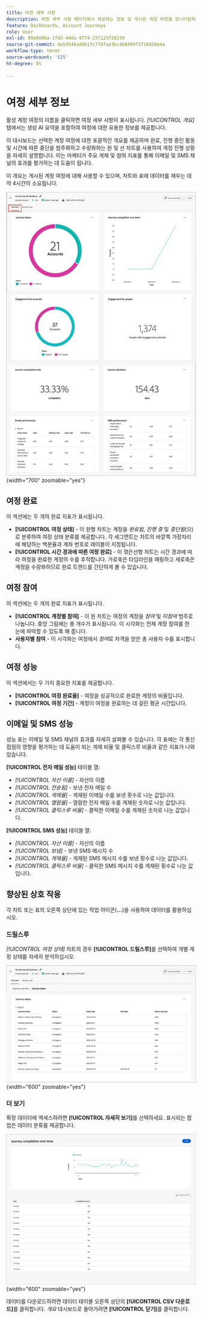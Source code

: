 ```yaml
---
title: 여정 세부 사항
description: 여정 세부 사항 페이지에서 제공하는 정보 및 게시된 계정 여정을 모니터링하고 관리하는 데 도움이 되는 방법에 대해 알아봅니다.
feature: Dashboards, Account Journeys
role: User
exl-id: 09a0e06a-1fd3-44da-9774-23f125f2823d
source-git-commit: 4a54548ad061fc778fae3bc4b8499f3716850e4a
workflow-type: tm+mt
source-wordcount: '525'
ht-degree: 0%

---
```


# 여정 세부 정보

활성 계정 여정의 이름을 클릭하면 여정 세부 사항이 표시됩니다. _[!UICONTROL 개요]_ 탭에서는 생성 AI 요약을 포함하여 여정에 대한 유용한 정보를 제공합니다.

이 대시보드는 선택한 계정 여정에 대한 포괄적인 개요를 제공하며 완료, 진행 중인 활동 및 시간에 따른 중단을 범주화하고 수량화하는 원 및 선 차트를 사용하여 계정 진행 상황을 자세히 설명합니다. 이는 마케터가 주요 게재 및 참여 지표를 통해 이메일 및 SMS 채널의 효과를 평가하는 데 도움이 됩니다.

이 개요는 게시된 계정 여정에 대해 사용할 수 있으며, 차트와 표에 데이터를 채우는 데 약 4시간이 소요됩니다.

![활성 여정 세부 정보에 액세스](./assets/journey-detail-overview.png){width="700" zoomable="yes"}

## 여정 완료

이 섹션에는 두 개의 완료 지표가 표시됩니다.

* **[!UICONTROL 여정 상태]** - 이 원형 차트는 계정을 _완료됨_, _진행 중_ 및 _중단됨_(으)로 분류하여 여정 상태 분류를 제공합니다. 각 세그먼트는 차트의 바깥쪽 가장자리에 해당하는 백분율과 계좌 번호로 레이블이 지정됩니다.
* **[!UICONTROL 시간 경과에 따른 여정 완료]** - 이 꺾은선형 차트는 시간 경과에 따라 여정을 완료한 계정의 수를 추적합니다. 가로축은 타임라인을 매핑하고 세로축은 계정을 수량화하므로 완료 트렌드를 간단하게 볼 수 있습니다.

## 여정 참여

이 섹션에는 두 개의 완료 지표가 표시됩니다.

* **[!UICONTROL 계정별 참여]** - 이 원 차트는 여정의 계정을 _참여_ 및 _미참여_ 범주로 나눕니다. 중앙 그림에는 총 개수가 표시됩니다. 이 시각화는 전체 계정 참여를 한 눈에 파악할 수 있도록 해 줍니다.
* **사용자별 참여** - 이 시각화는 여정에서 _참여_&#x200B;로 자격을 얻은 총 사용자 수를 표시합니다.

## 여정 성능

이 섹션에서는 두 가지 중요한 지표를 제공합니다.

* **[!UICONTROL 여정 완료율]** - 여정을 성공적으로 완료한 계정의 비율입니다.
* **[!UICONTROL 여정 기간]** - 계정이 여정을 완료하는 데 걸린 평균 시간입니다.

## 이메일 및 SMS 성능

성능 표는 이메일 및 SMS 채널의 효과를 자세히 살펴볼 수 있습니다. 각 표에는 각 통신 접점의 영향을 평가하는 데 도움이 되는 게재 비율 및 클릭스루 비율과 같은 지표가 나와 있습니다.

**[!UICONTROL 전자 메일 성능]** 테이블 열:

* _[!UICONTROL 자산 이름]_ - 자산의 이름
* _[!UICONTROL 전송됨]_ - 보낸 전자 메일 수
* _[!UICONTROL 게재율]_ - 게재된 이메일 수를 보낸 횟수로 나눈 값입니다.
* _[!UICONTROL 열람율]_ - 열람한 전자 메일 수를 게재된 숫자로 나눈 값입니다.
* _[!UICONTROL 클릭스루 비율]_ - 클릭한 이메일 수를 게재된 숫자로 나눈 값입니다.

**[!UICONTROL SMS 성능]** 테이블 열:

* _[!UICONTROL 자산 이름]_ - 자산의 이름
* _[!UICONTROL 보냄]_ - 보낸 SMS 메시지 수
* _[!UICONTROL 게재율]_ - 게재된 SMS 메시지 수를 보낸 횟수로 나눈 값입니다.
* _[!UICONTROL 클릭스루 비율]_ - 클릭한 SMS 메시지 수를 게재된 횟수로 나눈 값입니다.
<!-- 
To generate a shareable PDF of your current view, click **[!UICONTROL Export]** at the top right of the page. -->

## 향상된 상호 작용

각 차트 또는 표의 오른쪽 상단에 있는 작업 아이콘(**...**)을 사용하여 데이터를 활용하십시오.

### 드릴스루

_[!UICONTROL 여정 상태]_ 차트의 경우 **[!UICONTROL 드릴스루]**&#x200B;를 선택하여 개별 계정 상태를 자세히 분석하십시오.

![그래프 데이터에 대한 드릴스루](./assets/journey-status-drill-through.png){width="600" zoomable="yes"}
<!--
The applied global filters are carried over to the view and displayed at the top. Click the _Filter_ icon at the top left to filter the data display by journey.-->

### 더 보기

확장 데이터에 액세스하려면 **[!UICONTROL 자세히 보기]**&#x200B;를 선택하세요. 표시되는 팝업은 데이터 분류를 제공합니다.

![확장 데이터 보기](./assets/journey-completion-over-time-view-more.png){width="600" zoomable="yes"}

데이터를 다운로드하려면 데이터 테이블 오른쪽 상단의 **[!UICONTROL CSV 다운로드]**&#x200B;를 클릭합니다. _개요_ 대시보드로 돌아가려면 **[!UICONTROL 닫기]**&#x200B;를 클릭합니다.
